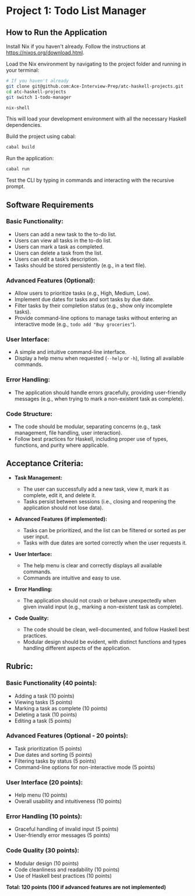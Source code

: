 # Project 1: Todo List Manager

## How to Run the Application

Install Nix if you haven't already. Follow the instructions at https://nixos.org/download.html.

Load the Nix environment by navigating to the project folder and running in your terminal:

```bash
# If you haven't already 
git clone git@github.com:Ace-Interview-Prep/atc-haskell-projects.git
cd atc-haskell-projects
git switch 1-todo-manager

nix-shell
```

This will load your development environment with all the necessary Haskell dependencies.

Build the project using cabal:

```bash
cabal build
```

Run the application:

```bash
cabal run
```

Test the CLI by typing in commands and interacting with the recursive prompt.

## Software Requirements

### Basic Functionality:
- Users can add a new task to the to-do list.
- Users can view all tasks in the to-do list.
- Users can mark a task as completed.
- Users can delete a task from the list.
- Users can edit a task’s description.
- Tasks should be stored persistently (e.g., in a text file).

### Advanced Features (Optional):
- Allow users to prioritize tasks (e.g., High, Medium, Low).
- Implement due dates for tasks and sort tasks by due date.
- Filter tasks by their completion status (e.g., show only incomplete tasks).
- Provide command-line options to manage tasks without entering an interactive mode (e.g., `todo add "Buy groceries"`).

### User Interface:
- A simple and intuitive command-line interface.
- Display a help menu when requested (`--help` or `-h`), listing all available commands.

### Error Handling:
- The application should handle errors gracefully, providing user-friendly messages (e.g., when trying to mark a non-existent task as complete).

### Code Structure:
- The code should be modular, separating concerns (e.g., task management, file handling, user interaction).
- Follow best practices for Haskell, including proper use of types, functions, and purity where applicable.

## Acceptance Criteria:
- **Task Management:**
  - The user can successfully add a new task, view it, mark it as complete, edit it, and delete it.
  - Tasks persist between sessions (i.e., closing and reopening the application should not lose data).

- **Advanced Features (if implemented):**
  - Tasks can be prioritized, and the list can be filtered or sorted as per user input.
  - Tasks with due dates are sorted correctly when the user requests it.

- **User Interface:**
  - The help menu is clear and correctly displays all available commands.
  - Commands are intuitive and easy to use.

- **Error Handling:**
  - The application should not crash or behave unexpectedly when given invalid input (e.g., marking a non-existent task as complete).

- **Code Quality:**
  - The code should be clean, well-documented, and follow Haskell best practices.
  - Modular design should be evident, with distinct functions and types handling different aspects of the application.

## Rubric:

### Basic Functionality (40 points):
- Adding a task (10 points)
- Viewing tasks (5 points)
- Marking a task as complete (10 points)
- Deleting a task (10 points)
- Editing a task (5 points)

### Advanced Features (Optional - 20 points):
- Task prioritization (5 points)
- Due dates and sorting (5 points)
- Filtering tasks by status (5 points)
- Command-line options for non-interactive mode (5 points)

### User Interface (20 points):
- Help menu (10 points)
- Overall usability and intuitiveness (10 points)

### Error Handling (10 points):
- Graceful handling of invalid input (5 points)
- User-friendly error messages (5 points)

### Code Quality (30 points):
- Modular design (10 points)
- Code cleanliness and readability (10 points)
- Use of Haskell best practices (10 points)

**Total: 120 points (100 if advanced features are not implemented)**
